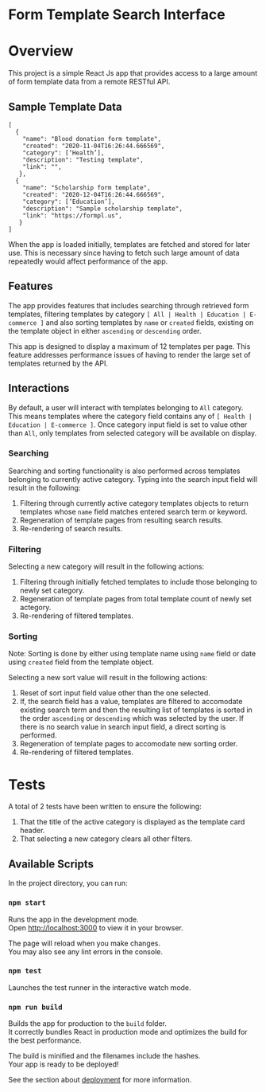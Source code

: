 # Form Template Search Interface

# Overview

This project is a simple React Js app that provides access to a large amount of form template data from a remote RESTful API.

##  Sample Template Data

```
[
  {
    "name": "Blood donation form template",
    "created": "2020-11-04T16:26:44.666569",
    "category": [‘Health’],
    "description": "Testing template",
    "link": "",
   },
  {
    "name": "Scholarship form template",
    "created": "2020-12-04T16:26:44.666569",
    "category": [‘Education’],
    "description": "Sample scholarship template",
    "link": "https://formpl.us",
   }
]
```

When the app is loaded initially, templates are fetched and stored for later use. This is necessary since having to fetch such large amount of data repeatedly would affect performance of the app.

##  Features

The app provides features that includes searching through retrieved form templates, filtering templates by category `[ All | Health | Education | E-commerce ]` and also sorting templates by `name` or `created` fields, existing on the template object in either `ascending` or `descending` order.

This app is designed to display a maximum of 12 templates per page. This feature addresses performance issues of having to render the large set of templates returned by the API.

##  Interactions

By default, a user will interact with templates belonging to `All` category. This means templates where the category field contains any of `[ Health | Education | E-commerce ]`.
Once category input field is set to value other than `All`, only templates from selected category will be available on display.

### Searching

Searching and sorting functionality is also performed across templates belonging to currently active category. Typing into the search input field will result in the following:
  1.  Filtering through currently active category templates objects to return templates whose `name` field matches entered search term or keyword.
  2.  Regeneration of template pages from resulting search results.
  3.  Re-rendering of search results.

### Filtering

Selecting a new category will result in the following actions:
  1.  Filtering through initially fetched templates to include those belonging to newly set category.
  2.  Regeneration of template pages from total template count of newly set actegory.
  3.  Re-rendering of filtered templates.

### Sorting

Note: Sorting is done by either using template name using `name` field or date using `created` field from the template object.

Selecting a new sort value will result in the following actions:
  1.  Reset of sort input field value other than the one selected.
  2.  If, the search field has a value, templates are filtered to accomodate existing search term and then the resulting list of templates is sorted in the order `ascending` or `descending` which was selected by the user. If there is no search value in search input field, a direct sorting is performed.
  3.  Regeneration of template pages to accomodate new sorting order.
  4.  Re-rendering of filtered templates.

# Tests

A total of 2 tests have been written to ensure the following:
  1.  That the title of the active category is displayed as the template card header.
  2.  That selecting a new category clears all other filters.

## Available Scripts

In the project directory, you can run:

### `npm start`

Runs the app in the development mode.\
Open [http://localhost:3000](http://localhost:3000) to view it in your browser.

The page will reload when you make changes.\
You may also see any lint errors in the console.

### `npm test`

Launches the test runner in the interactive watch mode.

### `npm run build`

Builds the app for production to the `build` folder.\
It correctly bundles React in production mode and optimizes the build for the best performance.

The build is minified and the filenames include the hashes.\
Your app is ready to be deployed!

See the section about [deployment](https://facebook.github.io/create-react-app/docs/deployment) for more information.